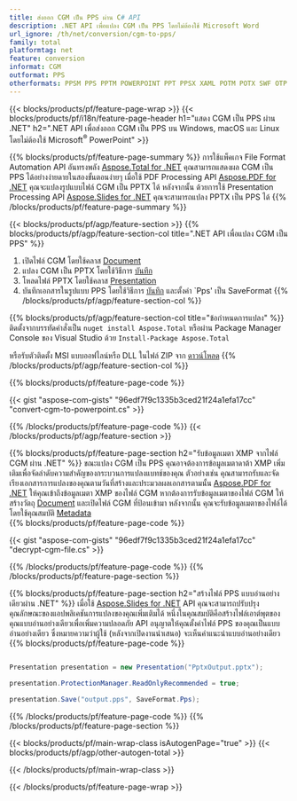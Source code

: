 ```yaml
---
title: ส่งออก CGM เป็น PPS ผ่าน C# API
description: .NET API เพื่อแปลง CGM เป็น PPS โดยไม่ต้องใช้ Microsoft Word
url_ignore: /th/net/conversion/cgm-to-pps/
family: total
platformtag: net
feature: conversion
informat: CGM
outformat: PPS
otherformats: PPSM PPS PPTM POWERPOINT PPT PPSX XAML POTM POTX SWF OTP POT
---
```

{{< blocks/products/pf/feature-page-wrap >}}
{{< blocks/products/pf/i18n/feature-page-header h1="แสดง CGM เป็น PPS ผ่าน .NET" h2=".NET API เพื่อส่งออก CGM เป็น PPS บน Windows, macOS และ Linux โดยไม่ต้องใช้ Microsoft<sup>&reg;</sup> PowerPoint" >}}

{{% blocks/products/pf/feature-page-summary %}}
การใช้แพ็คเกจ File Format Automation API อันทรงพลัง [Aspose.Total for .NET](https://products.aspose.com/total/net/) คุณสามารถแสดงผล CGM เป็น PPS ได้อย่างง่ายดายในสองขั้นตอนง่ายๆ เมื่อใช้ PDF Processing API [Aspose.PDF for .NET](https://products.aspose.com/pdf/net/) คุณจะแปลงรูปแบบไฟล์ CGM เป็น PPTX ได้ หลังจากนั้น ด้วยการใช้ Presentation Processing API [Aspose.Slides for .NET](https://products.aspose.com/slides/net/) คุณจะสามารถแปลง PPTX เป็น PPS ได้
{{% /blocks/products/pf/feature-page-summary  %}}

{{< blocks/products/pf/agp/feature-section >}}
{{% blocks/products/pf/agp/feature-section-col title=".NET API เพื่อแปลง CGM เป็น PPS" %}}
1. เปิดไฟล์ CGM โดยใช้คลาส [Document](https://reference.aspose.com/pdf/net/aspose.pdf/document)
2. แปลง CGM เป็น PPTX โดยใช้วิธีการ [บันทึก](https://reference.aspose.com/pdf/net/aspose.pdf.document/save/methods/5)
3. โหลดไฟล์ PPTX โดยใช้คลาส [Presentation](https://reference.aspose.com/slides/net/aspose.slides/presentation)
4. บันทึกเอกสารในรูปแบบ PPS โดยใช้วิธีการ [บันทึก](https://reference.aspose.com/slides/net/aspose.slides.presentation/save/methods/5) และตั้งค่า `Pps' เป็น SaveFormat
{{% /blocks/products/pf/agp/feature-section-col %}}

{{% blocks/products/pf/agp/feature-section-col title="ข้อกำหนดการแปลง" %}}
ติดตั้งจากบรรทัดคำสั่งเป็น ```nuget install Aspose.Total``` หรือผ่าน Package Manager Console ของ Visual Studio ด้วย ```Install-Package Aspose.Total```

หรือรับตัวติดตั้ง MSI แบบออฟไลน์หรือ DLL ในไฟล์ ZIP จาก [ดาวน์โหลด](https://releases.aspose.comtotal/net)
{{% /blocks/products/pf/agp/feature-section-col %}}

{{% blocks/products/pf/feature-page-code %}}
{{< gist "aspose-com-gists" "96edf7f9c1335b3ced21f24a1efa17cc" "convert-cgm-to-powerpoint.cs" >}}
{{% /blocks/products/pf/feature-page-code %}}
{{< /blocks/products/pf/agp/feature-section >}}

{{% blocks/products/pf/feature-page-section  h2="รับข้อมูลเมตา XMP จากไฟล์ CGM ผ่าน .NET" %}}
ขณะแปลง CGM เป็น PPS คุณอาจต้องการข้อมูลเมตาดาต้า XMP เพิ่มเติมเพื่อจัดลำดับความสำคัญของกระบวนการแปลงแบทช์ของคุณ ตัวอย่างเช่น คุณสามารถรับและจัดเรียงเอกสารการแปลงของคุณตามวันที่สร้างและประมวลผลเอกสารตามนั้น [Aspose.PDF for .NET](https://products.aspose.com/pdf/net/) ให้คุณเข้าถึงข้อมูลเมตา XMP ของไฟล์ CGM หากต้องการรับข้อมูลเมตาของไฟล์ CGM ให้สร้างวัตถุ [Document](https://reference.aspose.com/pdf/net/aspose.pdf/document) และเปิดไฟล์ CGM ที่ป้อนเข้ามา หลังจากนั้น คุณจะรับข้อมูลเมตาของไฟล์ได้โดยใช้คุณสมบัติ [Metadata](https://reference.aspose.com/pdf/net/aspose.pdf/document/properties/metadata)  
{{% blocks/products/pf/feature-page-code %}}
{{< gist "aspose-com-gists" "96edf7f9c1335b3ced21f24a1efa17cc" "decrypt-cgm-file.cs" >}}
{{% /blocks/products/pf/feature-page-code  %}}
{{% /blocks/products/pf/feature-page-section %}}

{{% blocks/products/pf/feature-page-section  h2="สร้างไฟล์ PPS แบบอ่านอย่างเดียวผ่าน .NET" %}}
เมื่อใช้ [Aspose.Slides for .NET](https://products.aspose.com/slides/net/) API คุณจะสามารถปรับปรุงคุณลักษณะของแอปพลิเคชันการแปลงของคุณเพิ่มเติมได้ หนึ่งในคุณสมบัติคือสร้างไฟล์เอาต์พุตของคุณแบบอ่านอย่างเดียวเพื่อเพิ่มความปลอดภัย API อนุญาตให้คุณตั้งค่าไฟล์ PPS ของคุณเป็นแบบอ่านอย่างเดียว ซึ่งหมายความว่าผู้ใช้ (หลังจากเปิดงานนำเสนอ) จะเห็นคำแนะนำแบบอ่านอย่างเดียว 
{{% blocks/products/pf/feature-page-code %}}

```cs

Presentation presentation = new Presentation("PptxOutput.pptx");

presentation.ProtectionManager.ReadOnlyRecommended = true;

presentation.Save("output.pps", SaveFormat.Pps);     
```

{{% /blocks/products/pf/feature-page-code  %}}
{{% /blocks/products/pf/feature-page-section %}}

{{< blocks/products/pf/main-wrap-class isAutogenPage="true" >}}
{{< blocks/products/pf/agp/other-autogen-total >}}
 

{{< /blocks/products/pf/main-wrap-class >}}

{{< /blocks/products/pf/feature-page-wrap >}}